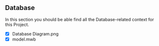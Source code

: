 ## Database

In this section you should be able find all the Database-related context for this Project.

- [x] Database Diagram.png
- [x] model.mwb
